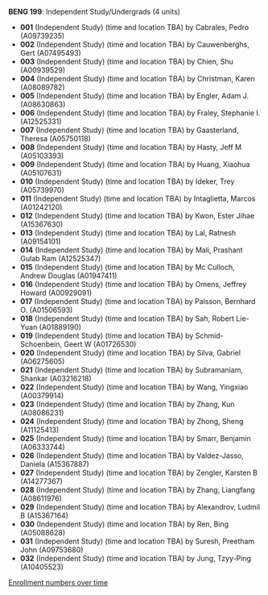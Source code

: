 **BENG 199**: Independent Study/Undergrads (4 units)

- **001** (Independent Study) (time and location TBA) by Cabrales, Pedro (A09739235)
- **002** (Independent Study) (time and location TBA) by Cauwenberghs, Gert (A07495493)
- **003** (Independent Study) (time and location TBA) by Chien, Shu (A00939529)
- **004** (Independent Study) (time and location TBA) by Christman, Karen (A08089782)
- **005** (Independent Study) (time and location TBA) by Engler, Adam J. (A08630863)
- **006** (Independent Study) (time and location TBA) by Fraley, Stephanie I. (A12525331)
- **007** (Independent Study) (time and location TBA) by Gaasterland, Theresa (A05750118)
- **008** (Independent Study) (time and location TBA) by Hasty, Jeff M (A05103393)
- **009** (Independent Study) (time and location TBA) by Huang, Xiaohua (A05107631)
- **010** (Independent Study) (time and location TBA) by Ideker, Trey (A05739970)
- **011** (Independent Study) (time and location TBA) by Intaglietta, Marcos (A01242120)
- **012** (Independent Study) (time and location TBA) by Kwon, Ester Jihae (A15367630)
- **013** (Independent Study) (time and location TBA) by Lal, Ratnesh (A09154101)
- **014** (Independent Study) (time and location TBA) by Mali, Prashant Gulab Ram (A12525347)
- **015** (Independent Study) (time and location TBA) by Mc Culloch, Andrew Douglas (A01947411)
- **016** (Independent Study) (time and location TBA) by Omens, Jeffrey Howard (A00929091)
- **017** (Independent Study) (time and location TBA) by Palsson, Bernhard O. (A01506593)
- **018** (Independent Study) (time and location TBA) by Sah, Robert Lie-Yuan (A01889190)
- **019** (Independent Study) (time and location TBA) by Schmid-Schoenbein, Geert W (A01726530)
- **020** (Independent Study) (time and location TBA) by Silva, Gabriel (A06275605)
- **021** (Independent Study) (time and location TBA) by Subramaniam, Shankar (A03216218)
- **022** (Independent Study) (time and location TBA) by Wang, Yingxiao (A00379914)
- **023** (Independent Study) (time and location TBA) by Zhang, Kun (A08086231)
- **024** (Independent Study) (time and location TBA) by Zhong, Sheng (A11125413)
- **025** (Independent Study) (time and location TBA) by Smarr, Benjamin (A06333744)
- **026** (Independent Study) (time and location TBA) by Valdez-Jasso, Daniela (A15367887)
- **027** (Independent Study) (time and location TBA) by Zengler, Karsten B (A14277367)
- **028** (Independent Study) (time and location TBA) by Zhang, Liangfang (A08611976)
- **029** (Independent Study) (time and location TBA) by Alexandrov, Ludmil B (A15367164)
- **030** (Independent Study) (time and location TBA) by Ren, Bing (A05088628)
- **031** (Independent Study) (time and location TBA) by Suresh, Preetham John (A09753680)
- **032** (Independent Study) (time and location TBA) by Jung, Tzyy-Ping (A10405523)

[Enrollment numbers over time](./BENG199.tsv)
